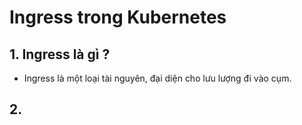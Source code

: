 # Ingress trong Kubernetes

## 1. Ingress là gì ?
- Ingress là một loại tài nguyên, đại diện cho lưu lượng đi vào cụm.



## 2. 
##
##
##
##
##
##
##
##
##
##